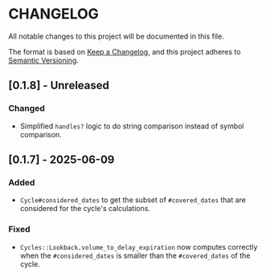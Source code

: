 # CHANGELOG

All notable changes to this project will be documented in this file.

The format is based on [Keep a Changelog](https://keepachangelog.com/en/1.1.0/),
and this project adheres to [Semantic Versioning](https://semver.org/spec/v2.0.0.html).

## [0.1.8] - Unreleased

### Changed

- Simplified `handles?` logic to do string comparison instead of symbol comparison.

## [0.1.7] - 2025-06-09

### Added

- `Cycle#considered_dates` to get the subset of `#covered_dates` that are
  considered for the cycle's calculations.

### Fixed

- `Cycles::Lookback.volume_to_delay_expiration` now computes correctly when the
  `#considered_dates` is smaller than the `#covered_dates` of the cycle.
